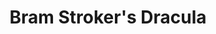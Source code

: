 ---
title: "Bram Stroker's Dracula"

year: 1992

director: "Francis Ford Coppola"

summary: "A mysterious eastern european wants to invest in London real estate. What are the odds there's something fishy about that guy?"

comment: "Not the Godfather part 2? Not the Outsiders? Well, I quote this movie far more, so here we are. Also, it's peak Gary Oldman, peak Winona Ryder and absolute bottom Keanu Reeves."

video: "https://media.giphy.com/media/v1.Y2lkPTc5MGI3NjExbDJrbTQwNzE0emRzamlyZGtvbmY2N3pwOWNzcjNva200MWsxZnF2OCZlcD12MV9pbnRlcm5hbF9naWZfYnlfaWQmY3Q9Zw/f5d71mIJYnElO4Jz76/giphy.mp4"

image: "https://media.giphy.com/media/f5d71mIJYnElO4Jz76/giphy.gif"

imdb: "https://www.imdb.com/title/tt0103874/"

quotes:
  - "I never drink... wine."
  - "The children of the night!"
---